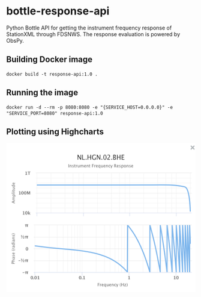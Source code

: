 # bottle-response-api
Python Bottle API for getting the instrument frequency response of StationXML through FDSNWS. The response evaluation is powered by ObsPy.

## Building Docker image

    docker build -t response-api:1.0 .

## Running the image

    docker run -d --rm -p 8080:8080 -e "{SERVICE_HOST=0.0.0.0}" -e "SERVICE_PORT=8080" response-api:1.0 

## Plotting using Highcharts

![alt text](https://raw.githubusercontent.com/Jollyfant/bottle-response-api/master/chart.png)
